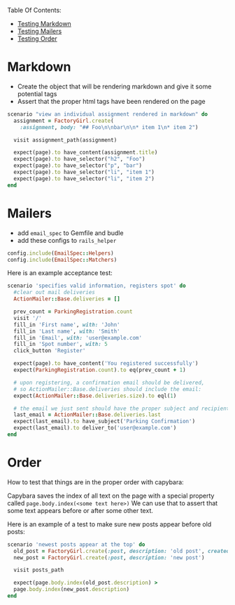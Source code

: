Table Of Contents:

*  [Testing Markdown](#markdown)  
*  [Testing Mailers](#mailers)  
*  [Testing Order](#order)  



# Markdown
*  Create the object that will be rendering markdown and give it some potential tags  
*  Assert that the proper html tags have been rendered on the page  
```ruby
scenario "view an individual assignment rendered in markdown" do
  assignment = FactoryGirl.create(
    :assignment, body: "## Foo\n\nbar\n\n* item 1\n* item 2")

  visit assignment_path(assignment)

  expect(page).to have_content(assignment.title)
  expect(page).to have_selector("h2", "Foo")
  expect(page).to have_selector("p", "bar")
  expect(page).to have_selector("li", "item 1")
  expect(page).to have_selector("li", "item 2")
end
```

# Mailers  
- add `email_spec` to Gemfile and budle  
- add these configs to `rails_helper`  

```ruby
config.include(EmailSpec::Helpers)
config.include(EmailSpec::Matchers)
```

Here is an example acceptance test:

```ruby
scenario 'specifies valid information, registers spot' do
  #clear out mail deliveries
  ActionMailer::Base.deliveries = []

  prev_count = ParkingRegistration.count
  visit '/'
  fill_in 'First name', with: 'John'
  fill_in 'Last name', with: 'Smith'
  fill_in 'Email', with: 'user@example.com'
  fill_in 'Spot number', with: 5
  click_button 'Register'

  expect(page).to have_content('You registered successfully')
  expect(ParkingRegistration.count).to eq(prev_count + 1)

  # upon registering, a confirmation email should be delivered,
  # so ActionMailer::Base.deliveries should include the email:
  expect(ActionMailer::Base.deliveries.size).to eql(1)

  # the email we just sent should have the proper subject and recipient:
  last_email = ActionMailer::Base.deliveries.last
  expect(last_email).to have_subject('Parking Confirmation')
  expect(last_email).to deliver_to('user@example.com')
end
```

# Order

How to test that things are in the proper order with capybara:

Capybara saves the index of all text on the page with a special property called
`page.body.index(<some text here>)`  We can use that to assert that some text
appears before or after some other text.

Here is an example of a test to make sure new posts appear before old posts:
```ruby
scenario 'newest posts appear at the top' do
  old_post = FactoryGirl.create(:post, description: 'old post', created_at: 5.days.ago)
  new_post = FactoryGirl.create(:post, description: 'new post')

  visit posts_path

  expect(page.body.index(old_post.description) >
  page.body.index(new_post.description)
end
```
